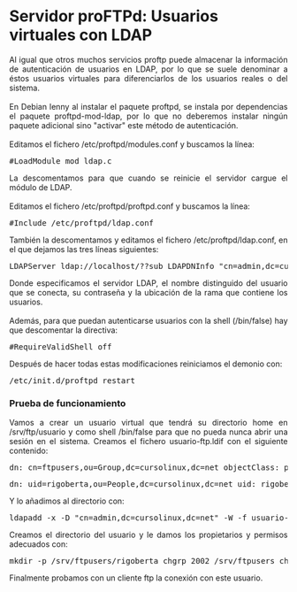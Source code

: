 # Servidor proFTPd: Usuarios virtuales con LDAP
<div style="text-align: justify;"> Al igual que otros muchos servicios proftp puede almacenar la información de autenticación de usuarios en LDAP, por lo que se suele denominar a éstos usuarios virtuales para diferenciarlos de los usuarios reales o del sistema.<br /><br />En Debian lenny al instalar el paquete proftpd, se instala por dependencias el paquete proftpd-mod-ldap, por lo que no deberemos instalar ningún paquete adicional sino &quot;activar&quot; este método de autenticación.<br /><br />Editamos el fichero /etc/proftpd/modules.conf y buscamos la línea:<br /><pre>#LoadModule mod_ldap.c</pre>La descomentamos para que cuando se reinicie el servidor cargue el módulo de LDAP.<br /><br />Editamos el fichero /etc/proftpd/proftpd.conf y buscamos la línea:<br /><pre>#Include /etc/proftpd/ldap.conf</pre>También la descomentamos y editamos el fichero /etc/proftpd/ldap.conf, en el que dejamos las tres líneas siguientes:<br /><pre>LDAPServer ldap://localhost/??sub LDAPDNInfo &quot;cn=admin,dc=cursolinux,dc=net&quot; &quot;asdasd&quot; LDAPDoAuth on &quot;ou=People,dc=cursolinux,dc=net&quot;</pre>Donde especificamos el servidor LDAP, el nombre distinguido del usuario que se conecta, su contraseña y la ubicación de la rama que contiene los usuarios.<br /><br />Además, para que puedan autenticarse usuarios con la shell (/bin/false) hay que descomentar la directiva:<br /><pre>#RequireValidShell off </pre>
  <p>Después de hacer todas estas modificaciones reiniciamos el demonio con:</p><pre>/etc/init.d/proftpd restart </pre>
  <h3>Prueba de funcionamiento</h3>
  <p>Vamos a crear un usuario virtual que tendrá su directorio home en /srv/ftp/usuario y como shell /bin/false para que no pueda nunca abrir una sesión en el sistema. Creamos el fichero usuario-ftp.ldif con el siguiente contenido:<br /></p><pre>dn: cn=ftpusers,ou=Group,dc=cursolinux,dc=net objectClass: posixGroup objectClass: top cn: ftpusers gidNumber: 2002</pre><pre>dn: uid=rigoberta,ou=People,dc=cursolinux,dc=net uid: rigoberta cn: Rigoberta objectclass: account objectclass: posixAccount objectclass: top uidNumber: 2002 gidNumber: 2002 homeDirectory: /srv/ftp/rigoberta userPassword: {MD5}qPXxZ/RPSWTmyZje6CcRDA== loginShell: /bin/false</pre>Y lo añadimos al directorio con:<br /><pre>ldapadd -x -D &quot;cn=admin,dc=cursolinux,dc=net&quot; -W -f usuario-ftp.ldif</pre>Creamos el directorio del usuario y le damos los propietarios y permisos adecuados con:<br /><pre>mkdir -p /srv/ftpusers/rigoberta chgrp 2002 /srv/ftpusers chown 2002 /srv/ftpusers/rigoberta chmod 700 /srv/ftpusers/rigoberta</pre>Finalmente probamos con un cliente ftp la conexión con este usuario.<br /></div>
